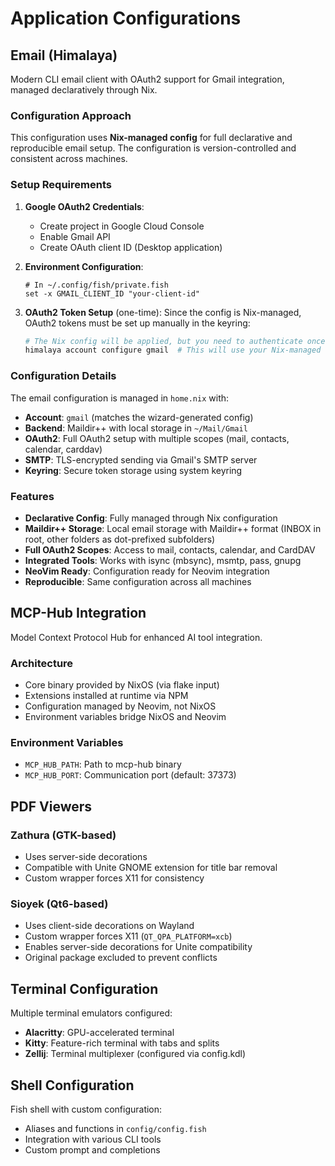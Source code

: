 # Application Configurations

## Email (Himalaya)

Modern CLI email client with OAuth2 support for Gmail integration, managed declaratively through Nix.

### Configuration Approach

This configuration uses **Nix-managed config** for full declarative and reproducible email setup. The configuration is version-controlled and consistent across machines.

### Setup Requirements

1. **Google OAuth2 Credentials**:
   - Create project in Google Cloud Console
   - Enable Gmail API
   - Create OAuth client ID (Desktop application)

2. **Environment Configuration**:
   ```fish
   # In ~/.config/fish/private.fish
   set -x GMAIL_CLIENT_ID "your-client-id"
   ```

3. **OAuth2 Token Setup** (one-time):
   Since the config is Nix-managed, OAuth2 tokens must be set up manually in the keyring:
   ```bash
   # The Nix config will be applied, but you need to authenticate once
   himalaya account configure gmail  # This will use your Nix-managed config
   ```

### Configuration Details

The email configuration is managed in `home.nix` with:

- **Account**: `gmail` (matches the wizard-generated config)
- **Backend**: Maildir++ with local storage in `~/Mail/Gmail`
- **OAuth2**: Full OAuth2 setup with multiple scopes (mail, contacts, calendar, carddav)
- **SMTP**: TLS-encrypted sending via Gmail's SMTP server
- **Keyring**: Secure token storage using system keyring

### Features

- **Declarative Config**: Fully managed through Nix configuration
- **Maildir++ Storage**: Local email storage with Maildir++ format (INBOX in root, other folders as dot-prefixed subfolders)
- **Full OAuth2 Scopes**: Access to mail, contacts, calendar, and CardDAV
- **Integrated Tools**: Works with isync (mbsync), msmtp, pass, gnupg
- **NeoVim Ready**: Configuration ready for Neovim integration
- **Reproducible**: Same configuration across all machines

## MCP-Hub Integration

Model Context Protocol Hub for enhanced AI tool integration.

### Architecture

- Core binary provided by NixOS (via flake input)
- Extensions installed at runtime via NPM
- Configuration managed by Neovim, not NixOS
- Environment variables bridge NixOS and Neovim

### Environment Variables

- `MCP_HUB_PATH`: Path to mcp-hub binary
- `MCP_HUB_PORT`: Communication port (default: 37373)

## PDF Viewers

### Zathura (GTK-based)

- Uses server-side decorations
- Compatible with Unite GNOME extension for title bar removal
- Custom wrapper forces X11 for consistency

### Sioyek (Qt6-based)

- Uses client-side decorations on Wayland
- Custom wrapper forces X11 (`QT_QPA_PLATFORM=xcb`)
- Enables server-side decorations for Unite compatibility
- Original package excluded to prevent conflicts

## Terminal Configuration

Multiple terminal emulators configured:

- **Alacritty**: GPU-accelerated terminal
- **Kitty**: Feature-rich terminal with tabs and splits
- **Zellij**: Terminal multiplexer (configured via config.kdl)

## Shell Configuration

Fish shell with custom configuration:

- Aliases and functions in `config/config.fish`
- Integration with various CLI tools
- Custom prompt and completions